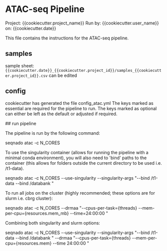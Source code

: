 # ATAC-seq Pipeline
Project: {{cookiecutter.project_name}}
Run by: {{cookiecutter.user_name}}
on: {{cookiecutter.date}}

This file contains the instructions for the ATAC-seq pipeline.

## samples

sample sheet: `{{cookiecutter.date}}_{{cookiecutter.project_id}}/samples_{{cookiecutter.project_id}}.csv` can be edited 
 
## config

cookiecutter has generated the file config_atac.yml
The keys marked as essential are required for the pipeline to run.
The keys marked as optional can either be left as the default or adjusted if required.

## run pipeline

The pipeline is run by the following command:

seqnado atac -c N_CORES

To use the singularity container (allows for running the pipeline with a minimal conda environment), 
you will also need to 'bind' paths to the container (this allows for folders outside the current directory to be used i.e. /t1-data).

seqnado atac -c N_CORES --use-singularity --singularity-args "--bind /t1-data --bind /databank "

To run all jobs on the cluster (highly recommended; these options are for slurm i.e. cbrg cluster):

seqnado atac -c N_CORES --drmaa "--cpus-per-task={threads} --mem-per-cpu={resources.mem_mb} --time=24:00:00 "  

Combining both singularity and slurm options:

seqnado atac -c N_CORES --use-singularity --singularity-args "--bind /t1-data --bind /databank " --drmaa "--cpus-per-task={threads} --mem-per-cpu={resources.mem} --time 24:00:00 "

